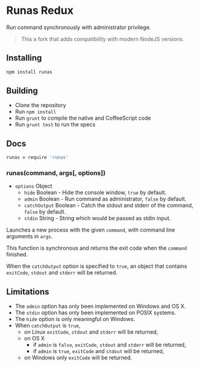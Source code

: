 # Runas Redux

Run command synchronously with administrator privilege.

> This a fork that adds compatibility with modern NodeJS versions.

## Installing

```sh
npm install runas
```

## Building
  * Clone the repository
  * Run `npm install`
  * Run `grunt` to compile the native and CoffeeScript code
  * Run `grunt test` to run the specs

## Docs

```coffeescript
runas = require 'runas'
```

### runas(command, args[, options])

* `options` Object
  * `hide` Boolean - Hide the console window, `true` by default.
  * `admin` Boolean - Run command as administrator, `false` by default.
  * `catchOutput` Boolean - Catch the stdout and stderr of the command, `false`
    by default.
  * `stdin` String - String which would be passed as stdin input.

Launches a new process with the given `command`, with command line arguments in
`args`.

This function is synchronous and returns the exit code when the `command`
finished.

When the `catchOutput` option is specified to `true`, an object that contains
`exitCode`, `stdout` and `stderr` will be returned.

## Limitations

* The `admin` option has only been implemented on Windows and OS X.
* The `stdin` option has only been implemented on POSIX systems.
* The `hide` option is only meaningful on Windows.
* When `catchOutput` is `true`,
  * on Linux `exitCode`, `stdout` and `stderr` will be returned,
  * on OS X
    * if `admin` is `false`, `exitCode`, `stdout` and `stderr` will be returned,
    * if `admin` is `true`, `exitCode` and `stdout` will be returned,
  * on Windows only `exitCode` will be returned.
